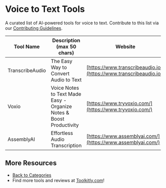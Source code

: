 # Voice to Text Tools

A curated list of AI-powered tools for voice to text. Contribute to this list via our [Contributing Guidelines](../CONTRIBUTING.md).

| Tool Name | Description (max 50 chars) | Website |
|-----------|----------------------------|---------|
| TranscribeAudio | The Easy Way to Convert Audio to Text | [https://www.transcribeaudio.io/](https://www.transcribeaudio.io/) |
| Voxio | Voice Notes to Text Made Easy - Organize Notes & Boost Productivity | [https://www.tryvoxio.com/](https://www.tryvoxio.com/) |
| AssemblyAI | Effortless Audio Transcription | [https://www.assemblyai.com/](https://www.assemblyai.com/) |

## More Resources
- [Back to Categories](../README.md)
- Find more tools and reviews at [Toolkitly.com](https://toolkitly.com)!
